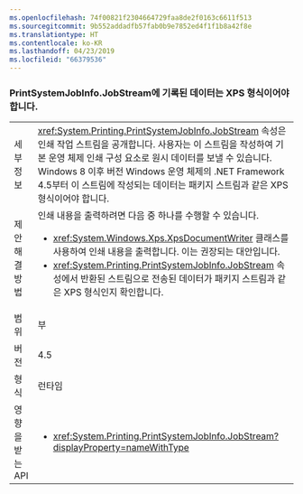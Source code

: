```yaml
---
ms.openlocfilehash: 74f00821f2304664729faa8de2f0163c6611f513
ms.sourcegitcommit: 9b552addadfb57fab0b9e7852ed4f1f1b8a42f8e
ms.translationtype: HT
ms.contentlocale: ko-KR
ms.lasthandoff: 04/23/2019
ms.locfileid: "66379536"
---
```

### <a name="data-written-to-printsystemjobinfojobstream-must-be-in-xps-format"></a>PrintSystemJobInfo.JobStream에 기록된 데이터는 XPS 형식이어야 합니다.

|   |   |
|---|---|
|세부 정보|<xref:System.Printing.PrintSystemJobInfo.JobStream> 속성은 인쇄 작업 스트림을 공개합니다. 사용자는 이 스트림을 작성하여 기본 운영 체제 인쇄 구성 요소로 원시 데이터를 보낼 수 있습니다. Windows 8 이후 버전 Windows 운영 체제의 .NET Framework 4.5부터 이 스트림에 작성되는 데이터는 패키지 스트림과 같은 XPS 형식이어야 합니다.|
|제안 해결 방법|인쇄 내용을 출력하려면 다음 중 하나를 수행할 수 있습니다.<ul><li><xref:System.Windows.Xps.XpsDocumentWriter> 클래스를 사용하여 인쇄 내용을 출력합니다. 이는 권장되는 대안입니다.</li><li><xref:System.Printing.PrintSystemJobInfo.JobStream> 속성에서 반환된 스트림으로 전송된 데이터가 패키지 스트림과 같은 XPS 형식인지 확인합니다.</li></ul>|
|범위|부|
|버전|4.5|
|형식|런타임|
|영향을 받는 API|<ul><li><xref:System.Printing.PrintSystemJobInfo.JobStream?displayProperty=nameWithType></li></ul>|
